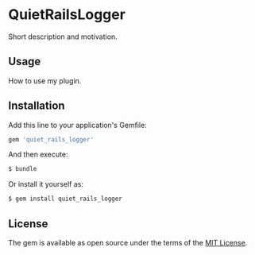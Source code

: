 # QuietRailsLogger
Short description and motivation.

## Usage
How to use my plugin.

## Installation
Add this line to your application's Gemfile:

```ruby
gem 'quiet_rails_logger'
```

And then execute:
```bash
$ bundle
```

Or install it yourself as:
```bash
$ gem install quiet_rails_logger
```

## License
The gem is available as open source under the terms of the [MIT License](http://opensource.org/licenses/MIT).
